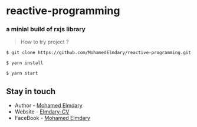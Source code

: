 # reactive-programming

### a minial build of rxjs library

> How to try project ?

```git
$ git clone https://github.com/MohamedElmdary/reactive-programming.git
```

```nodejs
$ yarn install
```

```
$ yarn start
```

## Stay in touch

-   Author - [Mohamed Elmdary](https://github.com/MohamedElmdary)
-   Website - [Elmdary-CV](https://elmdary-cv.herokuapp.com/)
-   FaceBook - [Mohamed Elmdary](https://www.facebook.com/mohamed.rabie.5439087)
